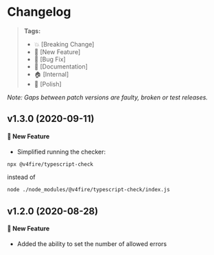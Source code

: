 Changelog
=========

> **Tags:**
> - :boom:       [Breaking Change]
> - :rocket:     [New Feature]
> - :bug:        [Bug Fix]
> - :memo:       [Documentation]
> - :house:      [Internal]
> - :nail_care:  [Polish]

_Note: Gaps between patch versions are faulty, broken or test releases._

## v1.3.0 (2020-09-11)

#### :rocket: New Feature

* Simplified running the checker:

```bash
npx @v4fire/typescript-check
```

instead of

```bash
node ./node_modules/@v4fire/typescript-check/index.js
```

## v1.2.0 (2020-08-28)

#### :rocket: New Feature

* Added the ability to set the number of allowed errors
